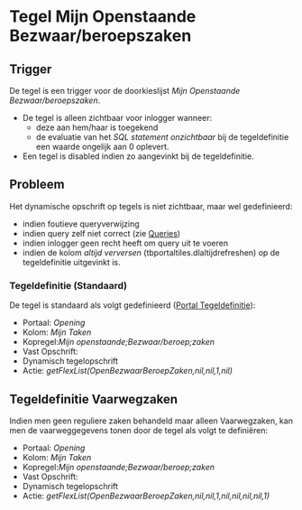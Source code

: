 # Tegel Mijn Openstaande Bezwaar/beroepszaken

## Trigger

De tegel is een trigger voor de doorkieslijst *Mijn Openstaande Bezwaar/beroepszaken*.

  * De tegel is alleen zichtbaar voor inlogger wanneer:
    * deze aan hem/haar is toegekend
    * de evaluatie van het *SQL statement onzichtbaar* bij de tegeldefinitie een waarde ongelijk aan 0 oplevert.
  * Een tegel is disabled indien zo aangevinkt bij de tegeldefinitie.

## Probleem

Het dynamische opschrift op tegels is niet zichtbaar, maar wel gedefinieerd:

  * indien foutieve queryverwijzing
  * indien query zelf niet correct (zie [Queries](/instellen_inrichten/queries.md))
  * indien inlogger geen recht heeft om query uit te voeren
  * indien de kolom *altijd verversen* (tbportaltiles.dlaltijdrefreshen) op de tegeldefinitie uitgevinkt is.

### Tegeldefinitie (Standaard)

De tegel is standaard als volgt gedefinieerd ([Portal Tegeldefinitie](/instellen_inrichten/portaldefinitie/portal_tegel.md)):

  * Portaal: *Opening*
  * Kolom: *Mijn Taken*
  * Kopregel:*Mijn openstaande;Bezwaar/beroep;zaken*
  * Vast Opschrift:
  * Dynamisch tegelopschrift
  * Actie: *getFlexList(OpenBezwaarBeroepZaken,nil,nil,1,nil)*

## Tegeldefinitie Vaarwegzaken

Indien men geen reguliere zaken behandeld maar alleen Vaarwegzaken, kan men de vaarweggegevens tonen door de tegel als volgt te definiëren:

  * Portaal: *Opening*
  * Kolom: *Mijn Taken*
  * Kopregel:*Mijn openstaande;Bezwaar/beroep;zaken*
  * Vast Opschrift:
  * Dynamisch tegelopschrift
  * Actie: *getFlexList(OpenBezwaarBeroepZaken,nil,nil,1,nil,nil,nil,nil,1)*

